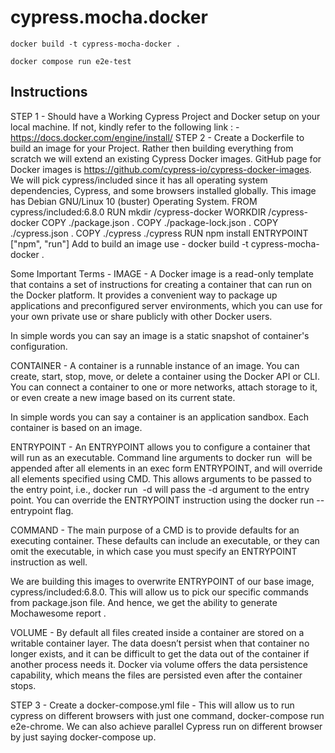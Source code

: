 # cypress.mocha.docker

```
docker build -t cypress-mocha-docker .
```

```
docker compose run e2e-test
```

## Instructions

STEP 1 - Should have a Working Cypress Project and Docker setup on your local machine.
If not, kindly refer to the following link : -
https://docs.docker.com/engine/install/
STEP 2 - Create a Dockerfile to build an image for your Project. 
Rather then building everything from scratch we will extend an existing Cypress Docker images.
GitHub page for Docker images is https://github.com/cypress-io/cypress-docker-images.
We will pick cypress/included since it has all operating system dependencies, Cypress, and some browsers installed globally. 
This image has Debian GNU/Linux 10 (buster) Operating System.
                FROM cypress/included:6.8.0
                RUN mkdir /cypress-docker
                WORKDIR /cypress-docker
                COPY ./package.json .
                COPY ./package-lock.json .
                COPY ./cypress.json .
                COPY ./cypress ./cypress
                RUN npm install
                ENTRYPOINT ["npm", "run"]
Add to build an image use - docker build -t cypress-mocha-docker .

Some Important Terms - 
IMAGE - A Docker image is a read-only template that contains a set of instructions for creating a container that can run on the Docker platform. It provides a convenient way to package up applications and preconfigured server environments, which you can use for your own private use or share publicly with other Docker users.

In simple words you can say an image is a static snapshot of container's configuration.

CONTAINER -  A container is a runnable instance of an image. You can create, start, stop, move, or delete a container using the Docker API or CLI. You can connect a container to one or more networks, attach storage to it, or even create a new image based on its current state.

In simple words you can say a container is an application sandbox. Each container is based on an image.

ENTRYPOINT - An ENTRYPOINT allows you to configure a container that will run as an executable. 
            Command line arguments to docker run <image> will be appended after all elements in an exec form ENTRYPOINT, and will override all elements specified using CMD. 
            This allows arguments to be passed to the entry point, i.e., docker run <image> -d will pass the -d argument to the entry point. 
            You can override the ENTRYPOINT instruction using the docker run --entrypoint flag.
            
COMMAND - The main purpose of a CMD is to provide defaults for an executing container. These defaults can include an executable, or they can omit the executable, in which case you must specify an ENTRYPOINT instruction as well.

We are building this images to overwrite ENTRYPOINT of our base image, cypress/included:6.8.0.
This will allow us to pick our specific commands from package.json file. And hence, we get the ability to generate Mochawesome report .

VOLUME - By default all files created inside a container are stored on a writable container layer.
        The data doesn’t persist when that container no longer exists, and it can be difficult to get the data out of the container if another process needs it.
        Docker via volume offers the data persistence capability, which means the files are persisted even after the container stops.

STEP 3 - Create a docker-compose.yml file - 
        This will allow us to run cypress on different browsers with just one command, docker-compose run e2e-chrome.
        We can also achieve parallel Cypress run on different browser by just saying docker-compose up. 
